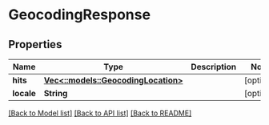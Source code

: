# GeocodingResponse

## Properties
Name | Type | Description | Notes
------------ | ------------- | ------------- | -------------
**hits** | [**Vec<::models::GeocodingLocation>**](GeocodingLocation.md) |  | [optional] 
**locale** | **String** |  | [optional] 

[[Back to Model list]](../README.md#documentation-for-models) [[Back to API list]](../README.md#documentation-for-api-endpoints) [[Back to README]](../README.md)


